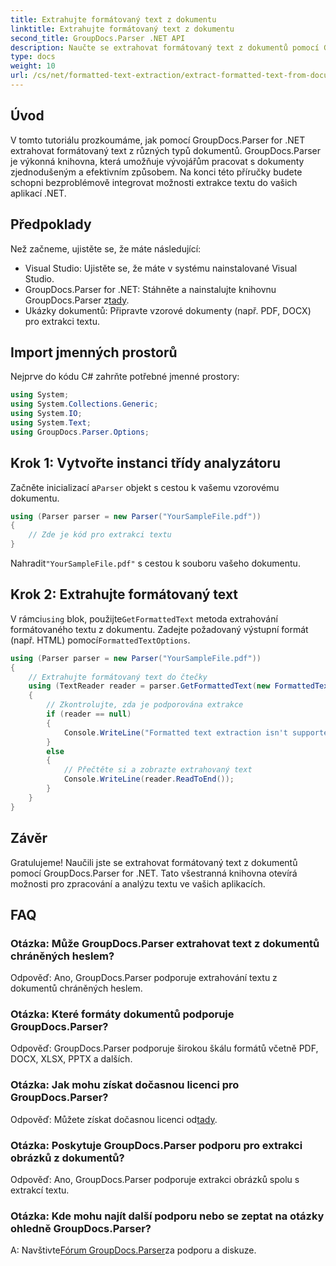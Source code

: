 ```yaml
---
title: Extrahujte formátovaný text z dokumentu
linktitle: Extrahujte formátovaný text z dokumentu
second_title: GroupDocs.Parser .NET API
description: Naučte se extrahovat formátovaný text z dokumentů pomocí GroupDocs.Parser for .NET. Jednoduchá a efektivní extrakce textu pro vaše aplikace.
type: docs
weight: 10
url: /cs/net/formatted-text-extraction/extract-formatted-text-from-document/
---
```

## Úvod
V tomto tutoriálu prozkoumáme, jak pomocí GroupDocs.Parser for .NET extrahovat formátovaný text z různých typů dokumentů. GroupDocs.Parser je výkonná knihovna, která umožňuje vývojářům pracovat s dokumenty zjednodušeným a efektivním způsobem. Na konci této příručky budete schopni bezproblémově integrovat možnosti extrakce textu do vašich aplikací .NET.
## Předpoklady
Než začneme, ujistěte se, že máte následující:
- Visual Studio: Ujistěte se, že máte v systému nainstalované Visual Studio.
-  GroupDocs.Parser for .NET: Stáhněte a nainstalujte knihovnu GroupDocs.Parser z[tady](https://releases.groupdocs.com/parser/net/).
- Ukázky dokumentů: Připravte vzorové dokumenty (např. PDF, DOCX) pro extrakci textu.
## Import jmenných prostorů
Nejprve do kódu C# zahrňte potřebné jmenné prostory:
```csharp
using System;
using System.Collections.Generic;
using System.IO;
using System.Text;
using GroupDocs.Parser.Options;
```
## Krok 1: Vytvořte instanci třídy analyzátoru
 Začněte inicializací a`Parser` objekt s cestou k vašemu vzorovému dokumentu.
```csharp
using (Parser parser = new Parser("YourSampleFile.pdf"))
{
    // Zde je kód pro extrakci textu
}
```
 Nahradit`"YourSampleFile.pdf"` s cestou k souboru vašeho dokumentu.

## Krok 2: Extrahujte formátovaný text
 V rámci`using` blok, použijte`GetFormattedText` metoda extrahování formátovaného textu z dokumentu. Zadejte požadovaný výstupní formát (např. HTML) pomocí`FormattedTextOptions`.
```csharp
using (Parser parser = new Parser("YourSampleFile.pdf"))
{
    // Extrahujte formátovaný text do čtečky
    using (TextReader reader = parser.GetFormattedText(new FormattedTextOptions(FormattedTextMode.Html)))
    {
        // Zkontrolujte, zda je podporována extrakce
        if (reader == null)
        {
            Console.WriteLine("Formatted text extraction isn't supported.");
        }
        else
        {
            // Přečtěte si a zobrazte extrahovaný text
            Console.WriteLine(reader.ReadToEnd());
        }
    }
}
```

## Závěr
Gratulujeme! Naučili jste se extrahovat formátovaný text z dokumentů pomocí GroupDocs.Parser for .NET. Tato všestranná knihovna otevírá možnosti pro zpracování a analýzu textu ve vašich aplikacích.

## FAQ
### Otázka: Může GroupDocs.Parser extrahovat text z dokumentů chráněných heslem?
Odpověď: Ano, GroupDocs.Parser podporuje extrahování textu z dokumentů chráněných heslem.
### Otázka: Které formáty dokumentů podporuje GroupDocs.Parser?
Odpověď: GroupDocs.Parser podporuje širokou škálu formátů včetně PDF, DOCX, XLSX, PPTX a dalších.
### Otázka: Jak mohu získat dočasnou licenci pro GroupDocs.Parser?
 Odpověď: Můžete získat dočasnou licenci od[tady](https://purchase.groupdocs.com/temporary-license/).
### Otázka: Poskytuje GroupDocs.Parser podporu pro extrakci obrázků z dokumentů?
Odpověď: Ano, GroupDocs.Parser podporuje extrakci obrázků spolu s extrakcí textu.
### Otázka: Kde mohu najít další podporu nebo se zeptat na otázky ohledně GroupDocs.Parser?
 A: Navštivte[Fórum GroupDocs.Parser](https://forum.groupdocs.com/c/parser/17)za podporu a diskuze.
